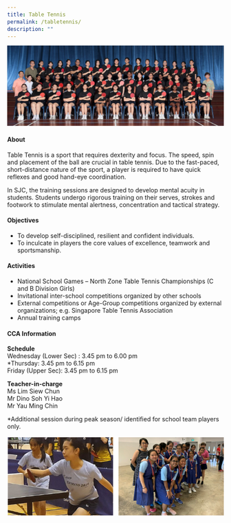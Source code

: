 ```yaml
---
title: Table Tennis
permalink: /tabletennis/
description: ""
---
```

![](/images/CCA/2023/Table%20Tennis/table%20tennis.jpg)

#### **About**


Table Tennis is a sport that requires dexterity and focus. The speed, spin and placement of the ball are crucial in table tennis. Due to the fast-paced, short-distance nature of the sport, a player is required to have quick reflexes and good hand-eye coordination.

  

In SJC, the training sessions are designed to develop mental acuity in students. Students undergo rigorous training on their serves, strokes and footwork to stimulate mental alertness, concentration and tactical strategy.

#### **Objectives**


*   To develop self-disciplined, resilient and confident individuals.
*   To inculcate in players the core values of excellence, teamwork and sportsmanship.

#### **Activities**


*   National School Games – North Zone Table Tennis Championships (C and B Division Girls)
*   Invitational inter-school competitions organized by other schools
*   External competitions or Age-Group competitions organized by external organizations; e.g. Singapore Table Tennis Association
*   Annual training camps

#### **CCA Information**
**Schedule**
<br>
Wednesday (Lower Sec) : 3.45 pm to 6.00 pm <br>
*Thursday: 3.45 pm to 6.15 pm<br>
Friday (Upper Sec): 3.45 pm to 6.15 pm

**Teacher-in-charge**<br>
Ms Lim Siew Chun<br>
Mr Dino Soh Yi Hao<br>
Mr Yau Ming Chin

*Additional session during peak season/ identified for school team players only.

![](/images/CCA/Physical%20Sports/Table%20Tennis/T2.png)